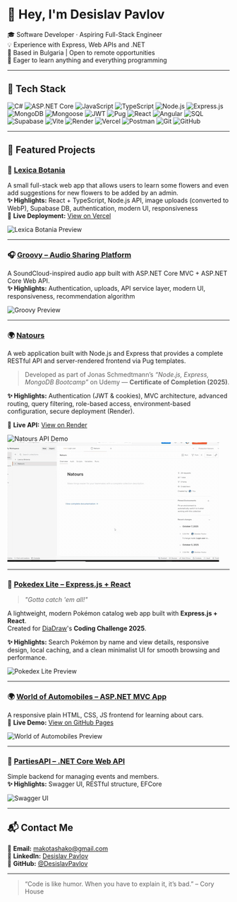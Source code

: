 # 👋 Hey, I'm Desislav Pavlov

🎓 Software Developer · Aspiring Full-Stack Engineer  
💡 Experience with Express, Web APIs and .NET  
📍 Based in Bulgaria | Open to remote opportunities  
🧠 Eager to learn anything and everything programming

---

## 🔧 Tech Stack

![C#](https://img.shields.io/badge/-C%23-239120?style=flat&logo=c-sharp&logoColor=white)
![ASP.NET Core](https://img.shields.io/badge/-ASP.NET%20Core-512BD4?style=flat&logo=dotnet&logoColor=white)
![JavaScript](https://img.shields.io/badge/-JavaScript-F7DF1E?style=flat&logo=javascript&logoColor=black)
![TypeScript](https://img.shields.io/badge/-TypeScript-3178C6?style=flat&logo=typescript&logoColor=white)
![Node.js](https://img.shields.io/badge/-Node.js-339933?style=flat&logo=node.js&logoColor=white)
![Express.js](https://img.shields.io/badge/-Express.js-000000?style=flat&logo=express&logoColor=white)
![MongoDB](https://img.shields.io/badge/-MongoDB-47A248?style=flat&logo=mongodb&logoColor=white)
![Mongoose](https://img.shields.io/badge/-Mongoose-880000?style=flat&logo=mongoose&logoColor=white)
![JWT](https://img.shields.io/badge/-JWT-000000?style=flat&logo=jsonwebtokens&logoColor=white)
![Pug](https://img.shields.io/badge/-Pug-A86454?style=flat&logo=pug&logoColor=white)
![React](https://img.shields.io/badge/-React-61DAFB?style=flat&logo=react&logoColor=black)
![Angular](https://img.shields.io/badge/-Angular-DD0031?style=flat&logo=angular&logoColor=white)
![SQL](https://img.shields.io/badge/-SQL-4479A1?style=flat&logo=mysql&logoColor=white)
![Supabase](https://img.shields.io/badge/-Supabase-3ECF8E?style=flat&logo=supabase&logoColor=white)
![Vite](https://img.shields.io/badge/-Vite-646CFF?style=flat&logo=vite&logoColor=white)
![Render](https://img.shields.io/badge/-Render-46E3B7?style=flat&logo=render&logoColor=black)
![Vercel](https://img.shields.io/badge/-Vercel-000000?style=flat&logo=vercel&logoColor=white)
![Postman](https://img.shields.io/badge/-Postman-FF6C37?style=flat&logo=postman&logoColor=white)
![Git](https://img.shields.io/badge/-Git-F05032?style=flat&logo=git&logoColor=white)
![GitHub](https://img.shields.io/badge/-GitHub-181717?style=flat&logo=github&logoColor=white)

---

## 🚀 Featured Projects

### 🌸 [Lexica Botania](https://github.com/DesislavPavlov/Lexica-Botania)  
A small full-stack web app that allows users to learn some flowers and even add suggestions for new flowers to be added by an admin.  
**✨ Highlights:** React + TypeScript, Node.js API, image uploads (converted to WebP), Supabase DB, authentication, modern UI, responsiveness  
🎯 **Live Deployment:** [View on Vercel](https://lexica-botania.vercel.app/)  

![Lexica Botania Preview](https://github.com/DesislavPavlov/Lexica-Botania/blob/main/readme_resources/DemoHome.gif?raw=true)

---

### 🎧 [Groovy – Audio Sharing Platform](https://github.com/DesislavPavlov/Groovy)  
A SoundCloud-inspired audio app built with ASP.NET Core MVC + ASP.NET Core Web API.  
**✨ Highlights:** Authentication, uploads, API service layer, modern UI, responsiveness, recommendation algorithm  

![Groovy Preview](https://github.com/DesislavPavlov/Groovy/blob/main/readme_resources/Groovy_Showcase.gif?raw=true)

---

### 🌍 [Natours](https://github.com/DesislavPavlov/natours)  
A web application built with Node.js and Express that provides a complete RESTful API and server-rendered frontend via Pug templates.  
> Developed as part of Jonas Schmedtmann’s *“Node.js, Express, MongoDB Bootcamp”* on Udemy — **Certificate of Completion (2025)**.

**✨ Highlights:** Authentication (JWT & cookies), MVC architecture, advanced routing, query filtering, role-based access, environment-based configuration, secure deployment (Render). 

🎯 **Live API:** [View on Render](https://natours-hp16.onrender.com/)  

![Natours API Demo](https://github.com/DesislavPavlov/natours/blob/main/readme_resources/Natours_Demo.gif?raw=true)
![Natours API Demo](https://github.com/DesislavPavlov/natours/blob/main/readme_resources/NatoursAPI_Postman.gif?raw=true)

---

### 🐾 [Pokedex Lite – Express.js + React](https://github.com/DesislavPavlov/pokedex-lite)  
> *"Gotta catch 'em all!"*  

A lightweight, modern Pokémon catalog web app built with **Express.js + React**.  
Created for [DiaDraw](https://www.facebook.com/diadrawltd/)'s **Coding Challenge 2025**.  

**✨ Highlights:** Search Pokémon by name and view details, responsive design, local caching, and a clean minimalist UI for smooth browsing and performance.    

![Pokedex Lite Preview](https://github.com/DesislavPavlov/pokedex-lite/blob/main/readme_resources/PokedexLite_Showcase.gif?raw=true)

---

### 🌍 [World of Automobiles – ASP.NET MVC App](https://github.com/DesislavPavlov/WorldOfAutomobiles)  
A responsive plain HTML, CSS, JS frontend for learning about cars.  
🎯 **Live Demo:** [View on GitHub Pages](https://desislavpavlov.github.io/WorldOfAutomobiles/)  

![World of Automobiles Preview](https://github.com/DesislavPavlov/WorldOfAutomobiles/blob/main/readme_resources/demo_preview.gif?raw=true)

---

### 🔐 [PartiesAPI – .NET Core Web API](https://github.com/DesislavPavlov/PartiesAPI)  
Simple backend for managing events and members.  
**✨ Highlights:** Swagger UI, RESTful structure, EFCore   

![Swagger UI](https://github.com/DesislavPavlov/PartiesAPI/blob/main/readme_resources/swagger_preview.gif?raw=true)

---

## 📬 Contact Me

📧 **Email:** makotashako@gmail.com  
🔗 **LinkedIn:** [Desislav Pavlov](https://www.linkedin.com/in/developer-d-pavlov/)  
🐙 **GitHub:** [@DesislavPavlov](https://github.com/DesislavPavlov)

---

> “Code is like humor. When you have to explain it, it’s bad.” – Cory House

